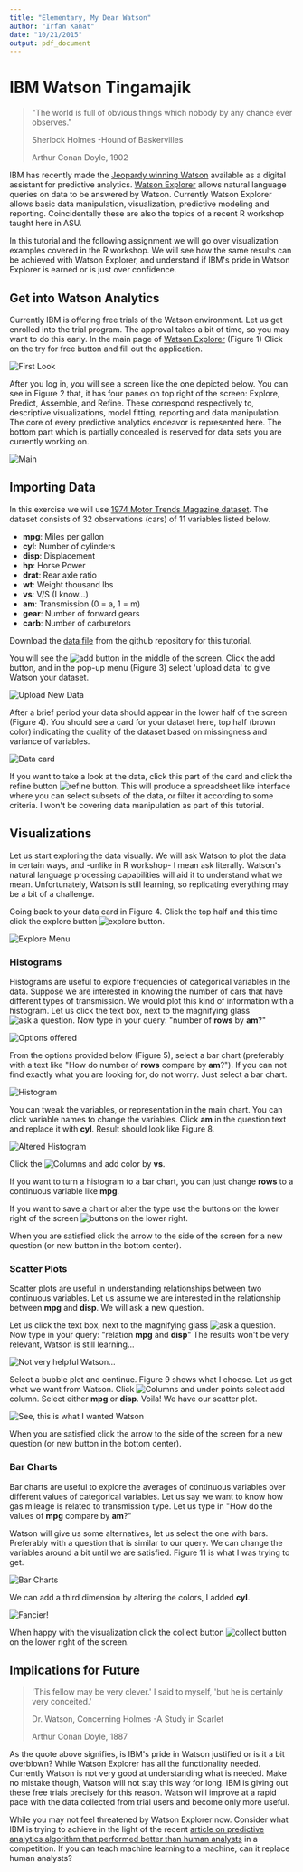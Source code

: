 ```yaml
---
title: "Elementary, My Dear Watson"
author: "Irfan Kanat"
date: "10/21/2015"
output: pdf_document
---
```


# IBM Watson Tingamajik

>"The world is full of obvious things which nobody by any chance ever observes."
>
>Sherlock Holmes -Hound of Baskervilles
>
>Arthur Conan Doyle, 1902


IBM has recently made the [Jeopardy winning Watson](http://arstechnica.com/information-technology/2013/11/ibm-opens-jeopardy-winning-watson-to-developers-with-a-self-service-cloud/) available as a digital assistant for predictive analytics. [Watson Explorer](http://www.ibm.com/smarterplanet/us/en/ibmwatson/explorer.html) allows natural language queries on data to be answered by Watson. Currently Watson Explorer allows basic data manipulation, visualization, predictive modeling and reporting. Coincidentally these are also the topics of a recent R workshop taught here in ASU. 

In this tutorial and the following assignment we will go over visualization examples covered in the R workshop. We will see how the same results can be achieved with Watson Explorer, and understand if IBM's pride in Watson Explorer is earned or is just over confidence.

## Get into Watson Analytics

Currently IBM is offering free trials of the Watson environment. Let us get enrolled into the trial program. The approval takes a bit of time, so you may want to do this early. In the main page of [Watson Explorer](https://watson.analytics.ibmcloud.com) (Figure 1) Click on the try for free button and fill out the application.

![First Look](figures/tryit.png)

After you log in, you will see a screen like the one depicted below. You can see in Figure 2 that, it has four panes on top right of the screen: Explore, Predict, Assemble, and Refine. These correspond respectively to, descriptive visualizations, model fitting, reporting and data manipulation. The core of every predictive analytics endeavor is represented here. The bottom part which is partially concealed is reserved for data sets you are currently working on.

![Main](figures/main.png)

## Importing Data

In this exercise we will use [1974 Motor Trends Magazine dataset](http://www.jstor.org/stable/2530428). The dataset consists of 32 observations (cars) of 11 variables listed below.

* **mpg**: Miles per gallon
* **cyl**: Number of cylinders
* **disp**: Displacement
* **hp**: Horse Power
* **drat**: Rear axle ratio
* **wt**: Weight thousand lbs
* **vs**: V/S (I know...)
* **am**: Transmission (0 = a, 1 = m)
* **gear**: Number of forward gears
* **carb**: Number of carburetors

Download the [data file](https://github.com/iekanat/emba/blob/master/data/mtcars.csv) from the github repository for this tutorial.

You will see the ![add button](figures/add1.png) in the middle of the screen. Click the add button, and in the pop-up menu (Figure 3) select 'upload data' to give Watson your dataset.

![Upload New Data](figures/upload.png)

After a brief period your data should appear in the lower half of the screen (Figure 4). You should see a card for your dataset here, top half (brown color) indicating the quality of the dataset based on missingness and variance of variables. 

![Data card](figures/data.png)

If you want to take a look at the data, click this part of the card and click the refine button ![refine button](figures/refine1.png). This will produce a spreadsheet like interface where you can select subsets of the data, or filter it according to some criteria. I won't be covering data manipulation as part of this tutorial.

## Visualizations

Let us start exploring the data visually. We will ask Watson to plot the data in certain ways, and -unlike in R workshop- I mean ask literally. Watson's natural language processing capabilities will aid it to understand what we mean. Unfortunately, Watson is still learning, so replicating everything may be a bit of a challenge.

Going back to your data card in Figure 4. Click the top half and this time click the explore button ![explore button](figures/explore1.png).

![Explore Menu](figures/exploreMain.png)

### Histograms

Histograms are useful to explore frequencies of categorical variables in the data. Suppose we are interested in knowing the number of cars that have different types of transmission. We would plot this kind of information with a histogram. Let us click the text box, next to the magnifying glass ![ask a question](figures/askaquestion1.png). Now type in your query: "number of **rows** by **am**?"

![Options offered](figures/hist0.png)

From the options provided below (Figure 5), select a bar chart (preferably with a text like "How do number of **rows** compare by **am**?"). If you can not find exactly what you are looking for, do not worry. Just select a bar chart.

![Histogram](figures/hist1.png)

You can tweak the variables, or representation in the main chart. You can click variable names to change the variables. Click **am** in the question text and replace it with **cyl**. Result should look like Figure 8.

![Altered Histogram](figures/hist2.png)

Click the ![Columns](figures/columns1.png) and add color by **vs**.


If you want to turn a histogram to a bar chart, you can just change **rows** to a continuous variable like **mpg**.

If you want to save a chart or alter the type use the buttons on the lower right of the screen ![buttons on the lower right](figures/collect1.png). 

When you are satisfied click the arrow to the side of the screen for a new question (or new button in the bottom center). 

### Scatter Plots

Scatter plots are useful in understanding relationships between two continuous variables. Let us assume we are interested in the relationship between **mpg** and **disp**. We will ask a new question.

Let us click the text box, next to the magnifying glass ![ask a question](figures/askaquestion1.png). Now type in your query: "relation **mpg** and **disp**" The results won't be very relevant, Watson is still learning...

![Not very helpful Watson...](figures/scat0.png)

Select a bubble plot and continue. Figure 9 shows what I choose. Let us get what we want from Watson. Click ![Columns](figures/columns1.png) and under points select add column. Select either **mpg** or **disp**. Voila! We have our scatter plot.

![See, this is what I wanted Watson](figures/scat1.png)

When you are satisfied click the arrow to the side of the screen for a new question (or new button in the bottom center). 

### Bar Charts

Bar charts are useful to explore the averages of continuous variables over different values of categorical variables. Let us say we want to know how gas mileage is related to transmission type. Let us type in "How do the values of **mpg** compare by **am**?" 

Watson will give us some alternatives, let us select the one with bars. Preferably with a question that is similar to our query. We can change the variables around a bit until we are satisfied. Figure 11 is what I was trying to get.

![Bar Charts](figures/bar0.png)

We can add a third dimension by altering the colors, I added **cyl**.

![Fancier!](figures/bar1.png)

When happy with the visualization click the collect button ![collect button](figures/collect1.png) on the lower right of the screen.

## Implications for Future

>'This fellow may be very clever.' I said to myself, 'but he is certainly very conceited.'
>
>Dr. Watson, Concerning Holmes -A Study in Scarlet
>
> Arthur Conan Doyle, 1887


As the quote above signifies, is IBM's pride in Watson justified or is it a bit overblown? While Watson Explorer has all the functionality needed. Currently Watson is not very good at understanding what is needed. Make no mistake though, Watson will not stay this way for long. IBM is giving out these free trials precisely for this reason. Watson will improve at a rapid pace with the data collected from trial users and become only more useful. 

While you may not feel threatened by Watson Explorer now. Consider what IBM is trying to achieve in the light of the recent [article on predictive analytics algorithm that performed better than human analysts](http://www.fastcodesign.com/3052528/evidence/this-algorithm-is-better-at-predicting-human-behavior-than-humans-are?utm_source) in a competition. If you can teach machine learning to a machine, can it replace human analysts?